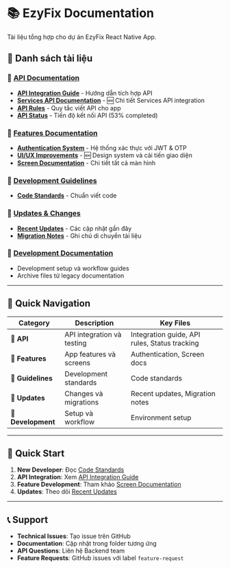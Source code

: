 # 📚 EzyFix Documentation

Tài liệu tổng hợp cho dự án EzyFix React Native App.

## 📖 Danh sách tài liệu

### 🔗 [API Documentation](./api/)
- [**API Integration Guide**](./api/API_INTEGRATION.md) - Hướng dẫn tích hợp API
- [**Services API Documentation**](./api/SERVICES_API.md) - 🆕 Chi tiết Services API integration
- [**API Rules**](./api/API_RULES.md) - Quy tắc viết API cho app
- [**API Status**](./api/API_STATUS.md) - Tiến độ kết nối API (53% completed)

### 📱 [Features Documentation](./features/)
- [**Authentication System**](./features/AUTHENTICATION.md) - Hệ thống xác thực với JWT & OTP
- [**UI/UX Improvements**](./features/UI_UX_IMPROVEMENTS.md) - 🆕 Design system và cải tiến giao diện
- [**Screen Documentation**](./features/SCREEN_DOCUMENTATION.md) - Chi tiết tất cả màn hình

### 📏 [Development Guidelines](./guidelines/)
- [**Code Standards**](./guidelines/CODE_STANDARDS.md) - Chuẩn viết code

### 🔄 [Updates & Changes](./updates/)
- [**Recent Updates**](./updates/RECENT_UPDATES.md) - Các cập nhật gần đây
- [**Migration Notes**](./updates/MIGRATION_NOTES.md) - Ghi chú di chuyển tài liệu

### 🔧 [Development Documentation](./development/)
- Development setup và workflow guides
- Archive files từ legacy documentation

---

## 🎯 Quick Navigation

| Category | Description | Key Files |
|----------|-------------|-----------|
| 🔗 **API** | API integration và testing | Integration guide, API rules, Status tracking |
| 📱 **Features** | App features và screens | Authentication, Screen docs |
| 📏 **Guidelines** | Development standards | Code standards |
| 🔄 **Updates** | Changes và migrations | Recent updates, Migration notes |
| 🔧 **Development** | Setup và workflow | Environment setup |

---

## 🚀 Quick Start

1. **New Developer**: Đọc [Code Standards](./guidelines/CODE_STANDARDS.md)
2. **API Integration**: Xem [API Integration Guide](./api/API_INTEGRATION.md)
3. **Feature Development**: Tham khảo [Screen Documentation](./features/SCREEN_DOCUMENTATION.md)
4. **Updates**: Theo dõi [Recent Updates](./updates/RECENT_UPDATES.md)

---

## 📞 Support

- **Technical Issues**: Tạo issue trên GitHub
- **Documentation**: Cập nhật trong folder tương ứng
- **API Questions**: Liên hệ Backend team
- **Feature Requests**: GitHub issues với label `feature-request`